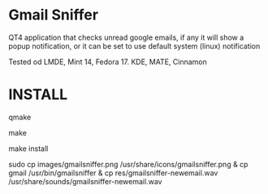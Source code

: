 Gmail Sniffer
============

QT4 application that checks unread google emails, if any it will show a popup notification, or it can be set to use default system (linux) notification

Tested od LMDE, Mint 14, Fedora 17. KDE, MATE, Cinnamon

INSTALL
============

qmake

make

make install

sudo cp images/gmailsniffer.png /usr/share/icons/gmailsniffer.png & cp gmail /usr/bin/gmailsniffer & cp res/gmailsniffer-newemail.wav /usr/share/sounds/gmailsniffer-newemail.wav
